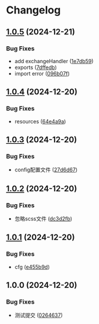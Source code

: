 # Changelog

## [1.0.5](https://github.com/Karin-Mys-Plugins/mys-core/compare/v1.0.4...v1.0.5) (2024-12-21)


### Bug Fixes

* add exchangeHandler ([1e7db59](https://github.com/Karin-Mys-Plugins/mys-core/commit/1e7db594270af34fb520bc98058f99155e01aae9))
* exports ([7dffedb](https://github.com/Karin-Mys-Plugins/mys-core/commit/7dffedb6c5a3bf64fb804a74d2974ae3c1c1ad96))
* import error ([096b07f](https://github.com/Karin-Mys-Plugins/mys-core/commit/096b07f5c0fc8ea6025ee5a52266f5abf19f119f))

## [1.0.4](https://github.com/Karin-Mys-Plugins/mys-core/compare/v1.0.3...v1.0.4) (2024-12-20)


### Bug Fixes

* resources ([64e4a9a](https://github.com/Karin-Mys-Plugins/mys-core/commit/64e4a9a706826e19f8779d12907e8f8489c1ce4b))

## [1.0.3](https://github.com/Karin-Mys-Plugins/mys-core/compare/v1.0.2...v1.0.3) (2024-12-20)


### Bug Fixes

* config配置文件 ([27d6d67](https://github.com/Karin-Mys-Plugins/mys-core/commit/27d6d672af143ed843b634a722c37c12e0874588))

## [1.0.2](https://github.com/Karin-Mys-Plugins/mys-core/compare/v1.0.1...v1.0.2) (2024-12-20)


### Bug Fixes

* 忽略scss文件 ([dc3d2fb](https://github.com/Karin-Mys-Plugins/mys-core/commit/dc3d2fbca48bb9ecc23590e58e968ddbd6561f71))

## [1.0.1](https://github.com/Karin-Mys-Plugins/mys-core/compare/v1.0.0...v1.0.1) (2024-12-20)


### Bug Fixes

* cfg ([e455b9d](https://github.com/Karin-Mys-Plugins/mys-core/commit/e455b9d6bcaff07bb03be0d3ff6cf7ecf1e2e735))

## 1.0.0 (2024-12-20)


### Bug Fixes

* 测试提交 ([0264637](https://github.com/Karin-Mys-Plugins/mys-core/commit/02646372c9f178a8e3d8f9759b3674c3de980be6))
